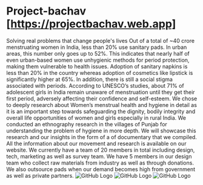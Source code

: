 # Project-bachav [https://projectbachav.web.app]
Solving real problems that change
people's lives
Out of a total of ~40 crore menstruating women in India, less than 20% use sanitary pads. In urban areas, this number only goes up to 52%. This indicates that nearly half of even urban-based women use unhygienic methods for period protection, making them vulnerable to health issues.
Adoption of sanitary napkins is less than 20% in the country whereas adoption of cosmetics like lipstick is significantly higher at 65%. In addition, there is still a social stigma associated with periods.
According to UNESCO’s studies, about 71% of adolescent girls in India remain unaware of menstruation until they get their first period, adversely affecting their confidence and self-esteem.
We chose to deeply research about Women’s menstrual health and hygiene in detail as it is an important step towards safeguarding the dignity, bodily integrity and overall life opportunities of women and girls especially in rural India.
We conducted an ethnography research in the villages of Punjab for understanding the problem of hygiene in more depth. We will showcase this research and our insights in the form of a of documentary that we compiled.
All the information about our movement and research is available on our website.
We currently have a team of 20 members in total including design, tech, marketing as well as survey team. We have 5 members in our design team who collect raw materials from industry as well as through donations. We also outsource pads when our demand becomes high from government as well as private partners.
![GitHub Logo](/project1.jpg)
![GitHub Logo](/project2.jpg)
![GitHub Logo](/project3.jpg)
